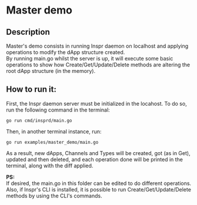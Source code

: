# Master demo  
## Description  
Master's demo consists in running Inspr daemon on localhost and applying operations to modify the dApp structure created.  
By running main.go whilst the server is up, it will execute some basic operations to show how Create/Get/Update/Delete methods are altering the root dApp structure (in the memory).
## How to run it:
First, the Inspr daemon server must be initialized in the locahost. To do so, run the following command in the terminal:

`go run cmd/insprd/main.go`    

Then, in another terminal instance, run:

`go run examples/master_demo/main.go`  

As a result, new dApps, Channels and Types will be  created, got (as in Get), updated and then deleted, and each operation done will be printed in the terminal, along with the diff applied.  

**PS:**  
If desired, the main.go in this folder can be edited to do different operations. Also, if Inspr's CLI is installed, it is possible to run Create/Get/Update/Delete methods by using the CLI's commands.